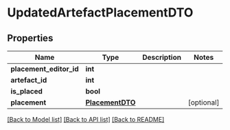 # UpdatedArtefactPlacementDTO

## Properties
Name | Type | Description | Notes
------------ | ------------- | ------------- | -------------
**placement_editor_id** | **int** |  | 
**artefact_id** | **int** |  | 
**is_placed** | **bool** |  | 
**placement** | [**PlacementDTO**](PlacementDTO.md) |  | [optional] 

[[Back to Model list]](../README.md#documentation-for-models) [[Back to API list]](../README.md#documentation-for-api-endpoints) [[Back to README]](../README.md)


